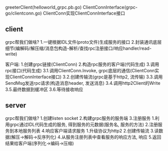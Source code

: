 greeterClient(helloworld_grpc.pb.go)
	ClientConnInterface(grpc-go/clientconn.go)
        ClientConn实现ClientConnInterface接口

## client
grpc帮我们做啥?
1.一键根据IDL文件(proto文件)生成服务的接口
2.封装通讯底层细节(编解码/解压缩/消息包构造-解析/查找rpc注册接口/响应handler/read-write)

客户端:
1.创建grpc链接(ClientConn)
2.构造rpc服务的客户端(代码生成)
3.调用rpc接口(代码生成)
	3.1.调用ClientConn.Invoke, grpc底层的通信(ClientConn实现ClientConnInterface接口)
	3.2.创建传输流(grpc是基于http2, 流传输)
	3.3.调用SendMsg发送rpc请求(构造消息header, 发送消息)
	3.4.调用http2Client的Write
	3.5.最终数据到缓冲区
	3.6.等待接收响应

## server
grpc帮我们做啥?
1.创建listen socket
2.构建grpc服务的服务端
3.注册服务
	1.利用grpc通过IDL代码生成的服务, 得到服务的元数据(服务名, 服务的方法)
	2.注册服务到本地服务列表
4.响应客户端请求服务
	1.升级协议为http2
	2.创建传输流
	3.读数据(解压->解码->反序列化)
	4.从服务注册列表中查看服务的响应方法, 响应
	5.返回结果给客户端(序列化->编码->压缩)












